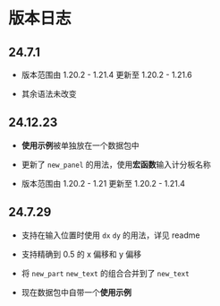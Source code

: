 
# 版本日志

## 24.7.1 

- 版本范围由 1.20.2 - 1.21.4 更新至 1.20.2 - 1.21.6
  
- 其余语法未改变

## 24.12.23

- **使用示例**被单独放在一个数据包中

- 更新了 `new_panel` 的用法，使用**宏函数**输入计分板名称

- 版本范围由 1.20.2 - 1.21 更新至 1.20.2 - 1.21.4

## 24.7.29

- 支持在输入位置时使用 `dx` `dy` 的用法，详见 readme

- 支持精确到 0.5 的 x 偏移和 y 偏移

- 将 `new_part` `new_text` 的组合合并到了 `new_text`

- 现在数据包中自带一个**使用示例**

